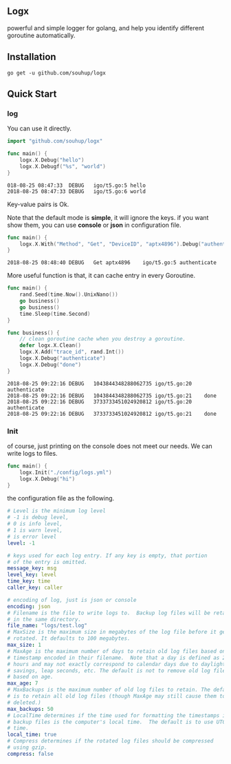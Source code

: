 ## Logx

powerful and simple logger for golang, and help you identify different goroutine automatically.

## Installation

`go get -u github.com/souhup/logx`

## Quick Start

### log 

You can use it directly.
```go
import "github.com/souhup/logx"

func main() {
	logx.X.Debug("hello")
	logx.X.Debugf("%s", "world")
}
```


```
018-08-25 08:47:33	DEBUG	igo/t5.go:5	hello
2018-08-25 08:47:33	DEBUG	igo/t5.go:6	world
```

Key-value pairs is Ok.

Note that the default mode is **simple**, it will ignore the keys. if you want 
show them, you can use **console** or **json** in configuration file.

```go
func main() {
	logx.X.With("Method", "Get", "DeviceID", "aptx4896").Debug("authenticate")
}
```

```
2018-08-25 08:48:40	DEBUG	Get	aptx4896	igo/t5.go:5	authenticate
```

More useful function is that, it can cache entry in every Goroutine.

```go
func main() {
	rand.Seed(time.Now().UnixNano())
	go business()
	go business()
	time.Sleep(time.Second)
}

func business() {
	// clean goroutine cache when you destroy a goroutine.
	defer logx.X.Clean()
	logx.X.Add("trace_id", rand.Int())
	logx.X.Debug("authenticate")
	logx.X.Debug("done")
}
```

```
2018-08-25 09:22:16	DEBUG	1043844348288062735	igo/t5.go:20	authenticate
2018-08-25 09:22:16	DEBUG	1043844348288062735	igo/t5.go:21	done
2018-08-25 09:22:16	DEBUG	3733733451024920812	igo/t5.go:20	authenticate
2018-08-25 09:22:16	DEBUG	3733733451024920812	igo/t5.go:21	done
```

### Init

of course, just printing on the console does not meet our needs. We can write logs to files.

```go
func main() {
	logx.Init("./config/logs.yml")
	logx.X.Debug("hi")
}
```

the configuration file as the following.

```yaml
# Level is the minimum log level
# -1 is debug level,
# 0 is info level,
# 1 is warn level,
# is error level
level: -1

# keys used for each log entry. If any key is empty, that portion
# of the entry is omitted.
message_key: msg
level_key: level
time_key: time
caller_key: caller

# encoding of log, just is json or console
encoding: json
# Filename is the file to write logs to.  Backup log files will be retained
# in the same directory.
file_name: "logs/test.log"
# MaxSize is the maximum size in megabytes of the log file before it gets
# rotated. It defaults to 100 megabytes.
max_size: 1
# MaxAge is the maximum number of days to retain old log files based on the
# timestamp encoded in their filename.  Note that a day is defined as 24
# hours and may not exactly correspond to calendar days due to daylight
# savings, leap seconds, etc. The default is not to remove old log files
# based on age.
max_age: 7
# MaxBackups is the maximum number of old log files to retain. The default
# is to retain all old log files (though MaxAge may still cause them to get
# deleted.)
max_backups: 50
# LocalTime determines if the time used for formatting the timestamps in
# backup files is the computer's local time.  The default is to use UTC
# time.
local_time: true
# Compress determines if the rotated log files should be compressed
# using gzip.
compress: false
```



